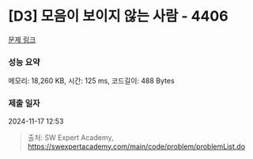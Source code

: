 # [D3] 모음이 보이지 않는 사람 - 4406 

[문제 링크](https://swexpertacademy.com/main/code/problem/problemDetail.do?contestProbId=AWNcD_66pUEDFAV8) 

### 성능 요약

메모리: 18,260 KB, 시간: 125 ms, 코드길이: 488 Bytes

### 제출 일자

2024-11-17 12:53



> 출처: SW Expert Academy, https://swexpertacademy.com/main/code/problem/problemList.do